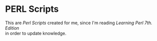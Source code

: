 # PERL Scripts

This are *Perl Scripts* created for me, since I'm reading *Learning Perl 7th. Edition* \
in order to update knowledge.

